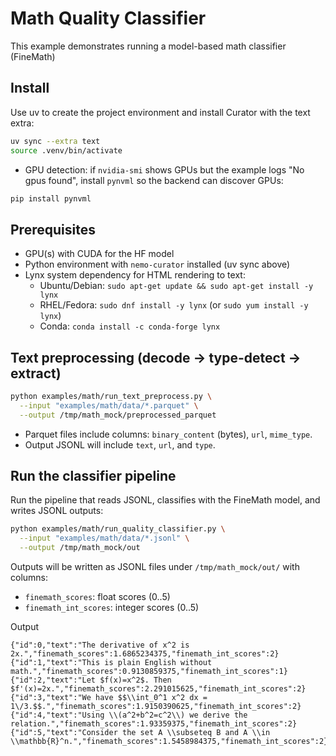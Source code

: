 # Math Quality Classifier

This example demonstrates running a model-based math classifier (FineMath)

## Install
Use uv to create the project environment and install Curator with the text extra:

```bash
uv sync --extra text
source .venv/bin/activate
```

- GPU detection: if `nvidia-smi` shows GPUs but the example logs "No gpus found", install `pynvml` so the backend can discover GPUs:

```bash
pip install pynvml
```

## Prerequisites
- GPU(s) with CUDA for the HF model
- Python environment with `nemo-curator` installed (uv sync above)
- Lynx system dependency for HTML rendering to text:
  - Ubuntu/Debian: `sudo apt-get update && sudo apt-get install -y lynx`
  - RHEL/Fedora: `sudo dnf install -y lynx` (or `sudo yum install -y lynx`)
  - Conda: `conda install -c conda-forge lynx`

## Text preprocessing (decode → type-detect → extract)

```bash
python examples/math/run_text_preprocess.py \
  --input "examples/math/data/*.parquet" \
  --output /tmp/math_mock/preprocessed_parquet
```

- Parquet files include columns: `binary_content` (bytes), `url`, `mime_type`.
- Output JSONL will include `text`, `url`, and `type`.

## Run the classifier pipeline
Run the pipeline that reads JSONL, classifies with the FineMath model, and writes JSONL outputs:

```bash
python examples/math/run_quality_classifier.py \
  --input "examples/math/data/*.jsonl" \
  --output /tmp/math_mock/out
```

Outputs will be written as JSONL files under `/tmp/math_mock/out/` with columns:
- `finemath_scores`: float scores (0..5)
- `finemath_int_scores`: integer scores (0..5)

Output
```
{"id":0,"text":"The derivative of x^2 is 2x.","finemath_scores":1.6865234375,"finemath_int_scores":2}
{"id":1,"text":"This is plain English without math.","finemath_scores":0.9130859375,"finemath_int_scores":1}
{"id":2,"text":"Let $f(x)=x^2$. Then $f'(x)=2x.","finemath_scores":2.291015625,"finemath_int_scores":2}
{"id":3,"text":"We have $$\\int_0^1 x^2 dx = 1\/3.$$.","finemath_scores":1.9150390625,"finemath_int_scores":2}
{"id":4,"text":"Using \\(a^2+b^2=c^2\\) we derive the relation.","finemath_scores":1.93359375,"finemath_int_scores":2}
{"id":5,"text":"Consider the set A \\subseteq B and A \\in \\mathbb{R}^n.","finemath_scores":1.5458984375,"finemath_int_scores":2}
```
